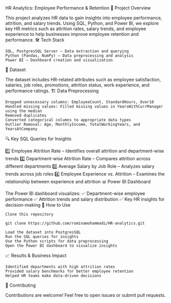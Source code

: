 HR Analytics: Employee Performance & Retention
📌 Project Overview

This project analyzes HR data to gain insights into employee performance, attrition, and salary trends. Using SQL, Python, and Power BI, we explore key HR metrics such as attrition rates, salary trends, and employee experience to help businesses improve employee retention and performance.
🛠️ Tech Stack

    SQL, PostgresSQL Server – Data extraction and querying
    Python (Pandas, NumPy) – Data preprocessing and analysis
    Power BI – Dashboard creation and visualization

📂 Dataset

The dataset includes HR-related attributes such as employee satisfaction, salaries, job roles, promotions, attrition status, work experience, and performance ratings.
🏗️ Data Preprocessing

    Dropped unnecessary columns: EmployeeCount, StandardHours, Over18
    Handled missing values: Filled missing values in YearsWithCurrManager using the median
    Removed duplicates
    Converted categorical columns to appropriate data types
    Outlier Removal: Age, MonthlyIncome, TotalWorkingYears, and YearsAtCompany

🔍 Key SQL Queries for Insights

1️⃣ Employee Attrition Rate – Identifies overall attrition and department-wise trends
2️⃣ Department-wise Attrition Rate – Compares attrition across different departments
3️⃣ Average Salary by Job Role – Analyzes salary trends across job roles
4️⃣ Employee Experience vs. Attrition – Examines the relationship between experience and attrition
📊 Power BI Dashboard

The Power BI dashboard visualizes:
✅ Department-wise employee performance
✅ Attrition trends and salary distribution
✅ Key HR insights for decision-making
🚀 How to Use

    Clone this repository

    git clone https://github.com/rominamohammadi/HR-analytics.git

    Load the dataset into PostgresSQL
    Run the SQL queries for insights
    Use the Python scripts for data preprocessing
    Open the Power BI dashboard to visualize insights

📈 Results & Business Impact

    Identified departments with high attrition rates
    Provided salary benchmarks for better employee retention
    Helped HR teams make data-driven decisions

🤝 Contributing

Contributions are welcome! Feel free to open issues or submit pull requests.
